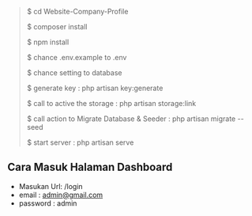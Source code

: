 
>$ cd Website-Company-Profile
>
>$ composer install
>
>$ npm install
>
>$ chance .env.example to .env
>
>$ chance setting to database
>
>$ generate key : php artisan key:generate
>
>$ call to active the storage : php artisan storage:link
>
>$ call action to Migrate Database & Seeder : php artisan migrate --seed
>
>$ start server : php artisan serve

<h2>Cara Masuk Halaman Dashboard</h2>

* Masukan Url: /login
* email : admin@gmail.com
* password : admin